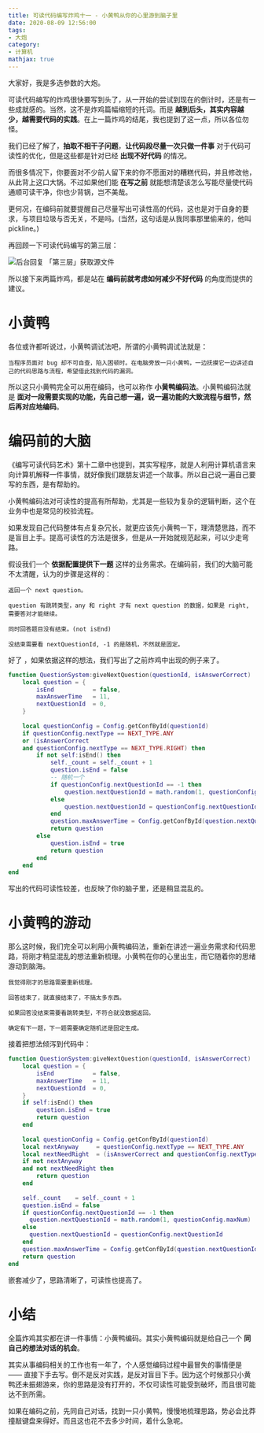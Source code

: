 ```yaml
---
title: 可读代码编写炸鸡十一 - 小黄鸭从你的心里游到脑子里
date: 2020-08-09 12:56:00
tags:
- 大炮
category:
- 计算机
mathjax: true
---
```


大家好，我是多选参数的大炮。

可读代码编写的炸鸡很快要写到头了，从一开始的尝试到现在的倒计时，还是有一些成就感的。当然，这不是炸鸡篇幅缩短的托词。而是 **越到后头，其实内容越少，越需要代码的实践**。在上一篇炸鸡的结尾，我也提到了这一点，所以各位勿怪。

我们已经了解了，**抽取不相干子问题**，**让代码段尽量一次只做一件事** 对于代码可读性的优化，但是这些都是针对已经 **出现不好代码** 的情况。

而很多情况下，你要面对不少前人留下来的你不愿面对的糟糕代码，并且修改他，从此背上这口大锅。不过如果他们能 **在写之前** 就能想清楚该怎么写能尽量使代码通顺可读干净，你也少背锅，岂不美哉。

更何况，在编码前就要提醒自己尽量写出可读性高的代码，这也是对于自身的要求，与项目垃圾与否无关，不是吗。(当然，这句话是从我同事那里偷来的，他叫 pickline。)

再回顾一下可读代码编写的第三层：

![后台回复 「第三层」获取源文件](http://img.multiparam.com/dapao/code/20200602070447.png)

所以接下来两篇炸鸡，都是站在 **编码前就考虑如何减少不好代码** 的角度而提供的建议。

# 小黄鸭

各位或许都听说过，小黄鸭调试法吧，所谓的小黄鸭调试法就是：

```
当程序员面对 bug 却不可自查，陷入困顿时。在电脑旁放一只小黄鸭，一边抚摸它一边讲述自己的代码思路与流程，希望借此找到代码的漏洞。
```

所以这只小黄鸭完全可以用在编码，也可以称作 **小黄鸭编码法**。小黄鸭编码法就是 **面对一段需要实现的功能，先自己想一遍，说一遍功能的大致流程与细节，然后再对应地编码**。

# 编码前的大脑

《编写可读代码艺术》第十二章中也提到，其实写程序，就是人利用计算机语言来向计算机解释一件事情，就好像我们跟朋友讲述一个故事。所以自己说一遍自己要写的东西，是有帮助的。

小黄鸭编码法对可读性的提高有所帮助，尤其是一些较为复杂的逻辑判断，这个在业务中也是常见的校验流程。

如果发现自己代码整体有点复杂冗长，就更应该先小黄鸭一下，理清楚思路，而不是盲目上手。提高可读性的方法是很多，但是从一开始就规范起来，可以少走弯路。

假设我们一个 **依据配置提供下一题** 这样的业务需求。在编码前，我们的大脑可能不太清醒，认为的步骤是这样的：

```
返回一个 next question。

question 有跳转类型，any 和 right 才有 next question 的数据，如果是 right, 需要答对才能继续。

同时回答题目没有结束。(not isEnd)

没结束需要看 nextQuestionId, -1 的是随机，不然就是固定。
```

好了 ，如果依据这样的想法，我们写出了之前炸鸡中出现的例子来了。

```lua
function QuestionSystem:giveNextQuestion(questionId, isAnswerCorrect)
    local question = {
        isEnd           = false,
        maxAnswerTime   = 11,
        nextQuestionId  = 0,
    }
    
    local questionConfig = Config.getConfById(questionId)
    if questionConfig.nextType == NEXT_TYPE.ANY
    or (isAnswerCorrect
    and questionConfig.nextType == NEXT_TYPE.RIGHT) then
        if not self:isEnd() then
            self._count = self._count + 1
            question.isEnd = false
            -- 随机一个
            if questionConfig.nextQuestionId == -1 then
                question.nextQuestionId = math.random(1, questionConfig.maxNum)
            else
                question.nextQuestionId = questionConfig.nextQuestionId
            end
            question.maxAnswerTime = Config.getConfById(question.nextQuestionId).maxAnswerTime
            return question
        else
            question.isEnd = true
            return question
        end
    end
end
```

写出的代码可读性较差，也反映了你的脑子里，还是稍显混乱的。

# 小黄鸭的游动

那么这时候，我们完全可以利用小黄鸭编码法，重新在讲述一遍业务需求和代码思路，将刚才稍显混乱的想法重新梳理。小黄鸭在你的心里出生，而它随着你的思绪游动到脑海。

```
我觉得刚才的思路需要重新梳理。

回答结束了，就直接结束了，不搞太多东西。

如果回答没结束需要看跳转类型，不符合就没数据返回。

确定有下一题，下一题需要确定随机还是固定生成。
```

接着把想法倾泻到代码中：

```lua
function QuestionSystem:giveNextQuestion(questionId, isAnswerCorrect)
    local question = {
        isEnd           = false,
        maxAnswerTime   = 11,
        nextQuestionId  = 0,
    }
    if self:isEnd() then
        question.isEnd = true
        return question
    end
  
    local questionConfig = Config.getConfById(questionId)
  	local nextAnyway     = questionConfig.nextType == NEXT_TYPE.ANY
  	local nextNeedRight  = (isAnswerCorrect and questionConfig.nextType == NEXT_TYPE.RIGHT)
    if not nextAnyway
    and not nextNeedRight then
    	return question
    end
  
  	self._count    = self._count + 1
    question.isEnd = false
    if questionConfig.nextQuestionId == -1 then
      question.nextQuestionId = math.random(1, questionConfig.maxNum)
    else
      question.nextQuestionId = questionConfig.nextQuestionId
    end
    question.maxAnswerTime = Config.getConfById(question.nextQuestionId).maxAnswerTime
    return question
end
```

嵌套减少了，思路清晰了，可读性也提高了。

# 小结

全篇炸鸡其实都在讲一件事情：小黄鸭编码。其实小黄鸭编码就是给自己一个 **同自己的想法对话的机会**。

其实从事编码相关的工作也有一年了，个人感觉编码过程中最冒失的事情便是 —— 直接下手去写。倒不是反对实践，是反对盲目下手。因为这个时候那只小黄鸭还未振翅游来，你的思路是没有打开的，不仅可读性可能受到破坏，而且很可能达不到所需。

如果在编码之前，先同自己对话，找到一只小黄鸭，慢慢地梳理思路，势必会比莽撞敲键盘来得好。而且这也花不去多少时间，着什么急呢。